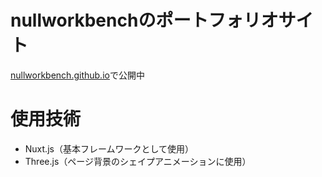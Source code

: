 # nullworkbenchのポートフォリオサイト
[nullworkbench.github.io](https://nullworkbench.github.io)で公開中


# 使用技術

- Nuxt.js（基本フレームワークとして使用）
- Three.js（ページ背景のシェイプアニメーションに使用）

